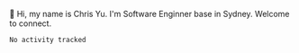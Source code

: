 👋 Hi, my name is Chris Yu. I'm Software Enginner base in Sydney. Welcome to connect.

<!--START_SECTION:waka-->

```txt
No activity tracked
```

<!--END_SECTION:waka-->
